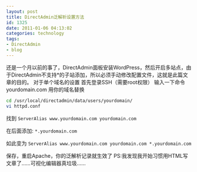 ```yaml
---
layout: post
title: DirectAdmin泛解析设置方法
id: 1325
date: 2011-01-06 04:13:02
categories: technology
tags:
- DirectAdmin
- blog
---
```


还是一个月以前的事了，DirectAdmin面板安装WordPress，然后开启多站点，由于DirectAdmin不支持*的子站添加，所以必须手动修改配置文件，这就是此篇文章的目的。  对于单个域名的设置 首先登录SSH（需要root权限） 输入一下命令 yourdomain.com 用你的域名替换 

``` bash
cd /usr/local/directadmin/data/users/yourdomain/
vi httpd.conf
```

找到 ``` ServerAlias www.yourdomain.com yourdomain.com ```

在后面添加: ``` *.yourdomain.com ```

如此变为 ``` ServerAlias www.yourdomain.com yourdomain.com *.yourdomain.com ```

保存，重启Apache，你的泛解析记录就生效了 PS:我发现我开始习惯用HTML写文章了……可视化编辑器真垃圾……